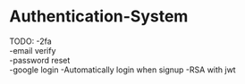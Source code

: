 # Authentication-System
TODO:
-2fa\
-email verify\
-password reset \
-google login
-Automatically login when signup
-RSA with jwt
